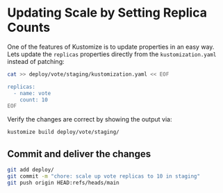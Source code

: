 # Updating Scale by Setting Replica Counts

One of the features of Kustomize is to update properties in an easy way. Lets update the `replicas` properties directly from the `kustomization.yaml` instead of patching:


```sh
cat >> deploy/vote/staging/kustomization.yaml << EOF

replicas:
  - name: vote
    count: 10
EOF
```

Verify the changes are correct by showing the output via:

```sh
kustomize build deploy/vote/staging/
```

## Commit and deliver the changes
```sh
git add deploy/
git commit -m "chore: scale up vote replicas to 10 in staging"
git push origin HEAD:refs/heads/main
```
